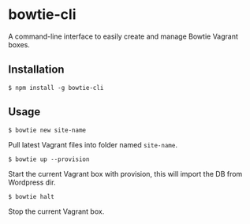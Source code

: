 # bowtie-cli
A command-line interface to easily create and manage Bowtie Vagrant boxes.

## Installation
```
$ npm install -g bowtie-cli
```

## Usage

```
$ bowtie new site-name
```
Pull latest Vagrant files into folder named `site-name`.

```
$ bowtie up --provision
```
Start the current Vagrant box with provision, this will import the DB from Wordpress dir.

```
$ bowtie halt
```
Stop the current Vagrant box.
